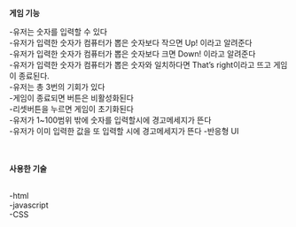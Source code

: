 <b>게임 기능</b>
<p>-유저는 숫자를 입력할 수 있다
<br>-유저가 입력한 숫자가 컴퓨터가 뽑은 숫자보다 작으면 Up! 이라고 알려준다</br>
-유저가 입력한 숫자가 컴퓨터가 뽑은 숫자보다 크면 Down! 이라고 알려준다
<br>-유저가 입력한 숫자가 컴퓨터가 뽑은 숫자와 일치하다면 That’s right이라고 뜨고 게임이 종료된다.</br>
-유저는 총 3번의 기회가 있다
<br>-게임이 종료되면 버튼은 비활성화된다</br>
-리셋버튼을 누르면 게임이 초기화된다
<br>-유저가 1~100범위 밖에 숫자를 입력할시에 경고메세지가 뜬다</br>
-유저가 이미 입력한 값을 또 입력할 시에 경고메세지가 뜬다
-반응형 UI</p>
<br></br>
<b>사용한 기술</b>
<p><br>-html</br>
-javascript
<br>-CSS</br></p>
